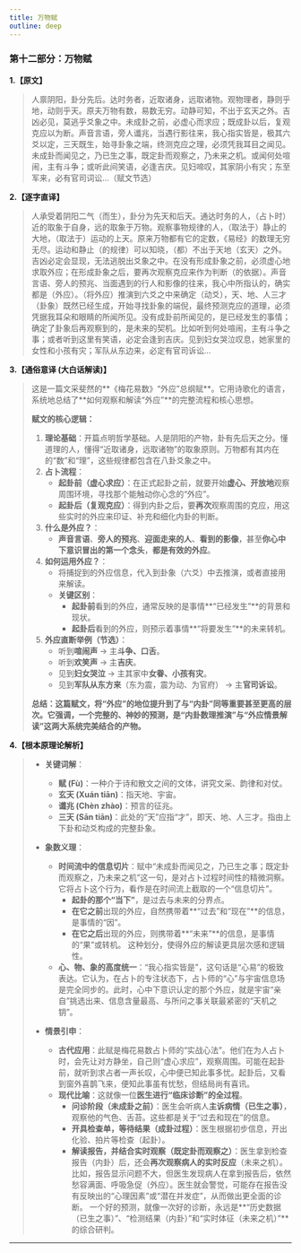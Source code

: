 ```yaml
---
title: 万物赋
outline: deep
---
```

  
### **第十二部分：万物赋**

**1.【原文】**
> 人禀阴阳，卦分先后。达时务者，近取诸身，远取诸物。观物理者，静则乎地，动则乎天。原夫万物有数，易数无穷。动静可知，不出于玄天之外。吉凶必见，莫逃乎爻象之中。未成卦之前，必虚心而求应；既成卦以后，复观克应以为断。声音言语，旁人谶兆，当遇行影往来，我心指实皆是，极其六爻以定，三天既生，始寻卦象之端，终测克应之理，必须凭我耳目之闻见。未成卦而闻见之，乃已生之事，既定卦而观察之，乃未来之机。或闻何处喧闹，主有斗争；或听此间笑语，必逢吉庆。见妇啼叹，其家阴小有灾；东至军来，必有官司词讼...（赋文节选）

**2.【逐字直译】**
> 人承受着阴阳二气（而生），卦分为先天和后天。通达时务的人，（占卜时）近的取象于自身，远的取象于万物。观察事物规律的人，（取法于）静止的大地，（取法于）运动的上天。原来万物都有它的定数，《易经》的数理无穷无尽。运动和静止（的规律）可以知晓，（都）不出于天地（玄天）之外。吉凶必定会显现，无法逃脱出爻象之中。在没有形成卦象之前，必须虚心地求取外应；在形成卦象之后，要再次观察克应来作为判断（的依据）。声音言语、旁人的预兆、当面遇到的行人和影像的往来，我心中所指认的，确实都是（外应）。（将外应）推演到六爻之中来确定（动爻），天、地、人三才（卦象）既然已经生成，开始寻找卦象的端倪，最终预测克应的道理，必须凭据我耳朵和眼睛的所闻所见。没有成卦前所闻见的，是已经发生的事情；确定了卦象后再观察到的，是未来的契机。比如听到何处喧闹，主有斗争之事；或者听到这里有笑语，必定会逢到吉庆。见到妇女哭泣叹息，她家里的女性和小孩有灾；军队从东边来，必定有官司诉讼...

**3.【通俗意译 (大白话解读)】**
> 这是一篇文采斐然的**《梅花易数》“外应”总纲赋**。它用诗歌化的语言，系统地总结了**如何观察和解读“外应”**的完整流程和核心思想。
> 
> **赋文的核心逻辑：**
> 
> 1.  **理论基础**：开篇点明哲学基础。人是阴阳的产物，卦有先后天之分。懂道理的人，懂得“近取诸身，远取诸物”的取象原则。万物都有其内在的“数”和“理”，这些规律都包含在八卦爻象之中。
> 2.  **占卜流程**：
>     *   **起卦前（虚心求应）**：在正式起卦之前，就要开始**虚心、开放地**观察周围环境，寻找那个能触动你心念的“外应”。
>     *   **起卦后（复观克应）**：得到内卦之后，要**再次**观察周围的克应，用这些实时的外应来印证、补充和细化内卦的判断。
> 3.  **什么是外应？**：
>     *   **声音言语**、**旁人的预兆**、**迎面走来的人**、**看到的影像**，甚至**你心中下意识冒出的第一个念头**，**都是有效的外应**。
> 4.  **如何运用外应？**：
>     *   将捕捉到的外应信息，代入到卦象（六爻）中去推演，或者直接用来解读。
>     *   **关键区别**：
>         *   **起卦前**看到的外应，通常反映的是事情**“已经发生”**的背景和现状。
>         *   **起卦后**看到的外应，则预示着事情**“将要发生”**的未来转机。
> 5.  **外应直断举例（节选）**：
>     *   听到**喧闹声** -> 主**斗争、口舌**。
>     *   听到**欢笑声** -> 主**吉庆**。
>     *   见到**妇女哭泣** -> 主其家中**女眷、小孩有灾**。
>     *   见到**军队从东方来**（东为震，震为动、为官府） -> 主**官司诉讼**。
> 
> **总结：这篇赋文，将“外应”的地位提升到了与“内卦”同等重要甚至更高的层次。它强调，一个完整的、神妙的预测，是“内卦数理推演”与“外应情景解读”这两大系统完美结合的产物。**

**4.【根本原理论解析】**
> *   **关键词解**：
>     *   **赋 (Fù)**：一种介于诗和散文之间的文体，讲究文采、韵律和对仗。
>     *   **玄天 (Xuán tiān)**：指天地、宇宙。
>     *   **谶兆 (Chèn zhào)**：预言的征兆。
>     *   **三天 (Sān tiān)**：此处的“天”应指“才”，即天、地、人三才。指由上下卦和动爻构成的完整卦象。
> 
> *   **象数义理**：
>     *   **时间流中的信息切片**：赋中“未成卦而闻见之，乃已生之事；既定卦而观察之，乃未来之机”这一句，是对占卜过程时间性的精微洞察。它将占卜这个行为，看作是在时间流上截取的一个“信息切片”。
>         *   **起卦的那个“当下”**，是过去与未来的分界点。
>         *   **在它之前**出现的外应，自然携带着**“过去”和“现在”**的信息，是事情的“因”。
>         *   **在它之后**出现的外应，则携带着**“未来”**的信息，是事情的“果”或转机。
>         这种划分，使得外应的解读更具层次感和逻辑性。
>     *   **心、物、象的高度统一**：“我心指实皆是”，这句话是“心易”的极致表达。它认为，在占卜的专注状态下，占卜师的“心”与宇宙信息场是完全同步的。此时，心中下意识认定的那个外应，就是宇宙“亲自”挑选出来、信息含量最高、与所问之事关联最紧密的“天机之钥”。
> 
> *   **情景引申**：
>     *   **古代应用**：此赋是梅花易数占卜师的“实战心法”。他们在为人占卜时，会先让对方静坐，自己则“虚心求应”，观察周围。可能在起卦前，就听到求占者一声长叹，心中便已知此事多忧。起卦后，又看到窗外喜鹊飞来，便知此事虽有忧愁，但结局尚有喜讯。
>     *   **现代比喻**：这就像一位**医生进行“临床诊断”的全过程**。
>         *   **问诊阶段（未成卦之前）**：医生会听病人**主诉病情（已生之事）**，观察他的气色、舌苔。这些都是关于“过去和现在”的信息。
>         *   **开具检查单，等待结果（成卦过程）**：医生根据初步信息，开出化验、拍片等检查（起卦）。
>         *   **解读报告，并结合实时观察（既定卦而观察之）**：医生拿到检查报告（内卦）后，还会**再次观察病人的实时反应**（未来之机）。比如，报告显示问题不大，但医生发现病人在拿到报告后，依然愁容满面、呼吸急促（外应）。医生就会警觉，可能存在报告没有反映出的“心理因素”或“潜在并发症”，从而做出更全面的诊断。
>         一个好的预测，就像一次好的诊断，永远是**“历史数据（已生之事）”、“检测结果（内卦）”和“实时体征（未来之机）”**的综合研判。

---
